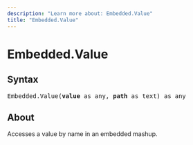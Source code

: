 ```yaml
---
description: "Learn more about: Embedded.Value"
title: "Embedded.Value"
---
```

# Embedded.Value

## Syntax

<pre>
Embedded.Value(<b>value</b> as any, <b>path</b> as text) as any
</pre>

## About

Accesses a value by name in an embedded mashup.
